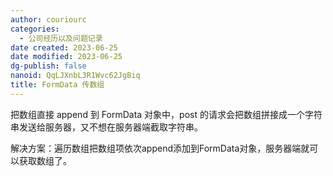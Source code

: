 ```yaml
---
author: couriourc
categories:
  - 公司经历以及问题记录
date created: 2023-06-25
date modified: 2023-06-25
dg-publish: false
nanoid: QqLJXnbL3R1Wvc62JgBiq
title: FormData 传数组
---
```


把数组直接 append 到 FormData 对象中，post 的请求会把数组拼接成一个字符串发送给服务器，又不想在服务器端截取字符串。

解决方案：遍历数组把数组项依次append添加到FormData对象，服务器端就可以获取数组了。
